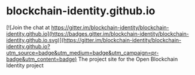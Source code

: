 # blockchain-identity.github.io

[![Join the chat at https://gitter.im/blockchain-identity/blockchain-identity.github.io](https://badges.gitter.im/blockchain-identity/blockchain-identity.github.io.svg)](https://gitter.im/blockchain-identity/blockchain-identity.github.io?utm_source=badge&utm_medium=badge&utm_campaign=pr-badge&utm_content=badge)
The project site for the Open Blockchain Identity project
